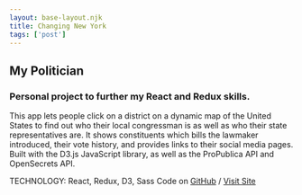 ```yaml
---
layout: base-layout.njk
title: Changing New York
tags: ['post']
---
```


## My Politician
### Personal project to further my React and Redux skills.

This app lets people click on a district on a dynamic map of the United States to find out who their local congressman is as well as who their state representatives are. It shows constituents which bills the lawmaker introduced, their vote history, and provides links to their social media pages. Built with the D3.js JavaScript library, as well as the ProPublica API and OpenSecrets API.

TECHNOLOGY: React, Redux, D3, Sass
Code on [GitHub](https://github.com/NickHimmel/my-politician-app) / [Visit Site](https://nickhimmel.github.io/my-politician-app/)
